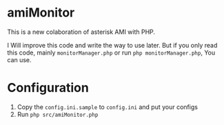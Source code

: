 # amiMonitor
This is a new colaboration of asterisk AMI with PHP. 

I Will improve this code and 
write the way to use later. But if you only read this code, mainly `monitorManager.php` or run `php monitorManager.php`, You can use.

# Configuration

1) Copy the `config.ini.sample` to `config.ini` and put your configs
2) Run `php src/amiMonitor.php`

